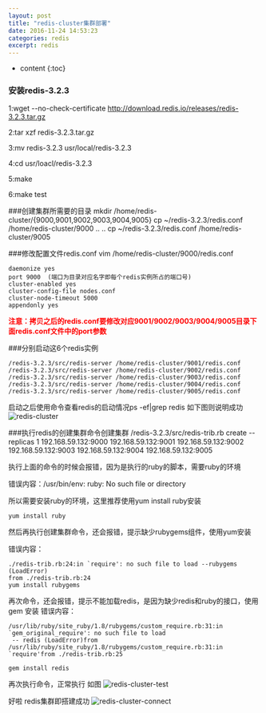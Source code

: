 ```yaml
---
layout: post
title: "redis-cluster集群部署"
date: 2016-11-24 14:53:23
categories: redis
excerpt: redis
---
```


* content
{:toc}

### 安装redis-3.2.3
1:wget --no-check-certificate http://download.redis.io/releases/redis-3.2.3.tar.gz

2:tar xzf redis-3.2.3.tar.gz

3:mv redis-3.2.3 usr/local/redis-3.2.3

4:cd usr/loacl/redis-3.2.3

5:make

6:make test 

###创建集群所需要的目录
	mkdir  /home/redis-cluster/{9000,9001,9002,9003,9004,9005}
	cp  ~/redis-3.2.3/redis.conf  /home/redis-cluster/9000
	..
	..
	cp  ~/redis-3.2.3/redis.conf  /home/redis-cluster/9005

###修改配置文件redis.conf
vim  /home/redis-cluster/9000/redis.conf

	daemonize yes
	port 9000  (端口为目录对应名字即每个redis实例所占的端口号)
	cluster-enabled yes
	cluster-config-file nodes.conf
	cluster-node-timeout 5000
	appendonly yes

<font color="red" ><b>注意：拷贝之后的redis.conf要修改对应9001/9002/9003/9004/9005目录下面redis.conf文件中的port参数</b></font>  

###分别启动这6个redis实例

	/redis-3.2.3/src/redis-server /home/redis-cluster/9001/redis.conf
    /redis-3.2.3/src/redis-server /home/redis-cluster/9002/redis.conf
	/redis-3.2.3/src/redis-server /home/redis-cluster/9003/redis.conf
    /redis-3.2.3/src/redis-server /home/redis-cluster/9004/redis.conf
	/redis-3.2.3/src/redis-server /home/redis-cluster/9005/redis.conf
启动之后使用命令查看redis的启动情况ps -ef|grep redis
如下图则说明成功
![redis-cluster](http://hexing-w.github.io/css/pics/redis-cluster.png)

###执行redis的创建集群命令创建集群
/redis-3.2.3/src/redis-trib.rb create --replicas 1 192.168.59.132:9000 192.168.59.132:9001 192.168.59.132:9002 192.168.59.132:9003 192.168.59.132:9004 192.168.59.132:9005

执行上面的命令的时候会报错，因为是执行的ruby的脚本，需要ruby的环境

错误内容：/usr/bin/env: ruby: No such file or directory

所以需要安装ruby的环境，这里推荐使用yum install ruby安装

	yum install ruby

然后再执行创建集群命令，还会报错，提示缺少rubygems组件，使用yum安装

错误内容：

	./redis-trib.rb:24:in `require': no such file to load --rubygems (LoadError)
	from ./redis-trib.rb:24
	yum install rubygems

再次命令，还会报错，提示不能加载redis，是因为缺少redis和ruby的接口，使用gem 安装
错误内容：

	/usr/lib/ruby/site_ruby/1.8/rubygems/custom_require.rb:31:in `gem_original_require': no such file to load
	 -- redis (LoadError)from /usr/lib/ruby/site_ruby/1.8/rubygems/custom_require.rb:31:in `require'from ./redis-trib.rb:25

	gem install redis

再次执行命令，正常执行 如图
![redis-cluster-test](http://hexing-w.github.io/css/pics/redis-cluster-test.png)

好啦 redis集群即搭建成功
![redis-cluster-connect](http://hexing-w.github.io/css/pics/redis-cluster-connect.png)